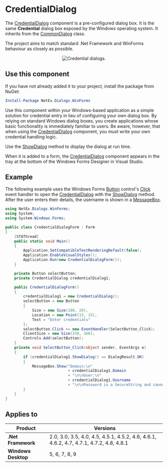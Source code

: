 # CredentialDialog

The [CredentialDialog](xref:NetEx.Dialogs.WinForms.CredentialDialog) component is a pre-configured dialog box. It is the same **Credential** dialog box exposed by the Windows operating system. It inherits from the [CommonDialog](xref:System.Windows.Forms.CommonDialog) class.

The project aims to match standard .Net Framework and WinForms behaviour as closely as possible.

<div align="center">

![Credential dialogs.](../../images/credential-dialog-both.png)

</div>

## Use this component

If you have not already added it to your project, install the package from NuGet:

```powershell
Install-Package NetEx.Dialogs.WinForms
```

Use this component within your Windows-based application as a simple solution for credential entry in lieu of configuring your own dialog box. By relying on standard Windows dialog boxes, you create applications whose basic functionality is immediately familiar to users. Be aware, however, that when using the [CredentialDialog](xref:NetEx.Dialogs.WinForms.CredentialDialog) component, you must write your own credential handling logic.

Use the [ShowDialog](xref:System.Windows.Forms.CommonDialog.ShowDialog) method to display the dialog at run time.

When it is added to a form, the [CredentialDialog](xref:NetEx.Dialogs.WinForms.CredentialDialog) component appears in the tray at the bottom of the Windows Forms Designer in Visual Studio.

## Example

The following example uses the Windows Forms [Button](xref:System.Windows.Forms.Button) control's [Click](xref:System.Windows.Forms.Control.Click) event handler to open the [CredentialDialog](xref:NetEx.Dialogs.WinForms.CredentialDialog) with the [ShowDialog](xref:System.Windows.Forms.CommonDialog.ShowDialog) method. After the user enters their details, the username is shown in a [MessageBox](xref:System.Windows.Forms.MessageBox).

```csharp
using NetEx.Dialogs.WinForms;
using System;
using System.Windows.Forms;

public class CredentialDialogForm : Form
{
    [STAThread]
    public static void Main()
    {
        Application.SetCompatibleTextRenderingDefault(false);
        Application.EnableVisualStyles();
        Application.Run(new CredentialDialogForm());
    }

    private Button selectButton;
    private CredentialDialog credentialDialog1;

    public CredentialDialogForm()
    {
        credentialDialog1 = new CredentialDialog();
        selectButton = new Button
        {
            Size = new Size(100, 20),
            Location = new Point(15, 15),
            Text = "Enter credentials"
        };
        selectButton.Click += new EventHandler(SelectButton_Click);
        ClientSize = new Size(330, 360);
        Controls.Add(selectButton);
    }
    private void SelectButton_Click(object sender, EventArgs e)
    {
        if (credentialDialog1.ShowDialog() == DialogResult.OK)
        {
            MessageBox.Show("Domain:\n"
                            + credentialDialog1.Domain
                            + "\n\nUser:\n"
                            + credentialDialog1.Username
                            + "\n\nPassword is a SecureString and cannot be displayed without converting to a String.");
        }
    }
}
```

## Applies to

Product             | Versions
--------------------|---------
**.Net Framework**  | 2.0, 3.0, 3.5, 4.0, 4.5, 4.5.1, 4.5.2, 4.6, 4.6.1, 4.6.2, 4.7, 4.7.1, 4.7.2, 4.8, 4.8.1
**Windows Desktop** | 5, 6, 7, 8, 9